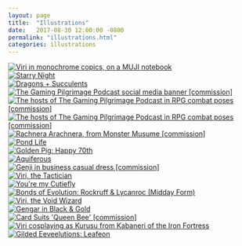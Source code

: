 ```yaml
---
layout: page
title:  "Illustrations"
date:   2017-08-30 12:00:00 -0800
permalink: "illustrations.html"
categories: illustrations
---
```

<div id="gallery">
		<div class="row">
			<article class="4u 12u$(small) work-item">
				<a href="images/illustrations/viri_notebook(600px).png" class="image fit thumb"><img src="images/illustration-thumbnails/viri_notebook(500px).png" title="Viri in monochrome copics, on a MUJI notebook" /></a>
			</article>
			<article class="4u 12u$(small) work-item">
				<a href="images/illustrations/umbreon_starrynight(700px).png" class="image fit thumb"><img src="images/illustration-thumbnails/umbreon_starrynight(500px).png" title="Starry Night" /></a>
			</article>
			<article class="4u 12u$(small) work-item">
				<a href="images/illustrations/dragon_succulents(700px).png" class="image fit thumb"><img src="images/illustration-thumbnails/dragon_succulents(500px).png" title="Dragons + Succulents" /></a>
			</article>
			<article class="4u 12u$(small) work-item">
				<a href="images/illustrations/commission_bannerbackgroundlogo(1500px).png" class="image fit thumb"><img src="images/illustration-thumbnails/commission_bannerbackgroundlogo(500px).png" title="The Gaming Pilgrimage Podcast social media banner [commission]" /></a>
			</article>
			<article class="4u 12u$(small) work-item">
				<a href="images/illustrations/commission_charactercomps1(1200px).png" class="image fit thumb"><img src="images/illustration-thumbnails/commission_charactercomps1(500px).png" title="The hosts of The Gaming Pilgrimage Podcast in RPG combat poses [commission]" /></a>
			</article>
			<article class="4u 12u$(small) work-item">
				<a href="images/illustrations/commission_charactercomps2(1200px).png" class="image fit thumb"><img src="images/illustration-thumbnails/commission_charactercomps2(500px).png" title="The hosts of The Gaming Pilgrimage Podcast in RPG combat poses [commission]" /></a>
			</article>
			<article class="4u 12u$(small) work-item">
				<a href="images/illustrations/commission_spiderwaifu(1000px).png" class="image fit thumb"><img src="images/illustration-thumbnails/commission_spiderwaifu(500px).png" title="Rachnera Arachnera, from Monster Musume [commission]" /></a>
			</article>
			<article class="4u 12u$(small) work-item">
				<a href="images/illustrations/pattern_pokemonpond(800px).png" class="image fit thumb"><img src="images/illustrations/pattern_pokemonpond(800px).png" title="Pond Life" /></a>
			</article>
			<article class="4u 12u$(small) work-item">
				<a href="images/illustrations/birthdaycard_plum70(600px).png" class="image fit thumb"><img src="images/illustration-thumbnails/birthdaycard_plum70(500px).png" title="Golden Pig: Happy 70th" /></a>
			</article>
			<article class="4u 12u$(small) work-item">
				<a href="images/illustrations/vaporeon_waterflora(1000px).png" class="image fit thumb"><img src="images/illustration-thumbnails/vaporeon_waterflora(500px).png" title="Aquiferous" /></a>
			</article>
			<article class="4u 12u$(small) work-item">
				<a href="images/illustrations/commission_genji-icon(500px)(background-sig).png" class="image fit thumb"><img src="images/illustrations/commission_genji-icon(500px)(background-sig).png" title="Genji in business casual dress [commission]" /></a>
			</article>
			<article class="4u 12u$(small) work-item">
				<a href="images/illustrations/viri_tactician(800px).png" class="image fit thumb"><img src="images/illustration-thumbnails/viri_tactician(500px).png" title="Viri, the Tactician" /></a>
			</article>
			<article class="4u 12u$(small) work-item">
				<a href="images/illustrations/valentines_youremycutiefly(600px).png" class="image fit thumb"><img src="images/illustration-thumbnails/valentines_youremycutiefly(500px).png" title="You're my Cutiefly" /></a>
			</article>
			<article class="4u 12u$(small) work-item">
				<a href="images/illustrations/bondsofevolution_rockruff-lycanroc-midday(600px).png" class="image fit thumb"><img src="images/illustration-thumbnails/bondsofevolution_rockruff-lycanroc-midday(500px).png" title="Bonds of Evolution: Rockruff & Lycanroc (Midday Form)" /></a>
			</article>
			<article class="4u 12u$(small) work-item">
				<a href="images/illustrations/viri_pathfinder(800px).png" class="image fit thumb"><img src="images/illustration-thumbnails/viri_pathfinder(500px).png" title="Viri, the Void Wizard" /></a>
			</article>
			<article class="4u 12u$(small) work-item">
				<a href="images/illustrations/pokemon_gildedgengar(600px).png" class="image fit thumb"><img src="images/illustration-thumbnails/pokemon_gildedgengar.png" title="Gengar in Black & Gold" /></a>
			</article>
			<article class="4u 12u$(small) work-item">
				<a href="images/illustrations/commission_courtiebee(600px).png" class="image fit thumb"><img src="images/illustration-thumbnails/commission_courtiebee(500px).png" title="Card Suits 'Queen Bee' [commission]" /></a>
			</article>
			<article class="4u 12u$(small) work-item">
				<a href="images/illustrations/viri_kurusu(800px).png" class="image fit thumb"><img src="images/illustration-thumbnails/viri_kurusu(500px).png" title="Viri cosplaying as Kurusu from Kabaneri of the Iron Fortress" /></a>
			</article>
			<article class="4u 12u$(small) work-item">
				<a href="images/illustrations/gildedeeveelutions_leafeon(800px).png" class="image fit thumb"><img src="images/illustration-thumbnails/gildedeeveelutions_leafeon(500px).png" title="Gilded Eeveelutions: Leafeon" /></a>
			</article>
		</div>
</div>
